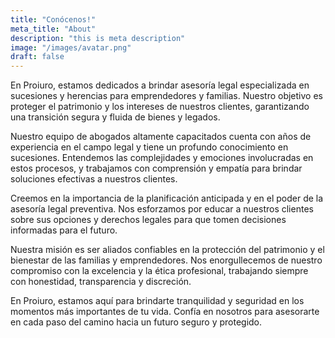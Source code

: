 ```yaml
---
title: "Conócenos!"
meta_title: "About"
description: "this is meta description"
image: "/images/avatar.png"
draft: false
---
```


En Proiuro, estamos dedicados a brindar asesoría legal especializada en sucesiones y herencias para emprendedores y familias. Nuestro objetivo es proteger el patrimonio y los intereses de nuestros clientes, garantizando una transición segura y fluida de bienes y legados.

Nuestro equipo de abogados altamente capacitados cuenta con años de experiencia en el campo legal y tiene un profundo conocimiento en sucesiones. Entendemos las complejidades y emociones involucradas en estos procesos, y trabajamos con comprensión y empatía para brindar soluciones efectivas a nuestros clientes.

Creemos en la importancia de la planificación anticipada y en el poder de la asesoría legal preventiva. Nos esforzamos por educar a nuestros clientes sobre sus opciones y derechos legales para que tomen decisiones informadas para el futuro.

Nuestra misión es ser aliados confiables en la protección del patrimonio y el bienestar de las familias y emprendedores. Nos enorgullecemos de nuestro compromiso con la excelencia y la ética profesional, trabajando siempre con honestidad, transparencia y discreción.

En Proiuro, estamos aquí para brindarte tranquilidad y seguridad en los momentos más importantes de tu vida. Confía en nosotros para asesorarte en cada paso del camino hacia un futuro seguro y protegido.

